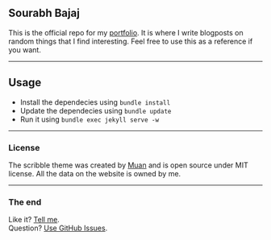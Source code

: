## Sourabh Bajaj

This is the official repo for my [portfolio](http://sourabhbajaj.com). It is where I write blogposts on random things that I find interesting. Feel free to use this as a reference if you want.

---

## Usage

- Install the dependecies using `bundle install`
- Update the dependecies using `bundle update`
- Run it using `bundle exec jekyll serve -w`

---

### License

The scribble theme was created by [Muan](https://github.com/muan) and is open source under MIT license. All the data on the website is owned by me.

---

### The end

Like it? [Tell me](http://twitter.com/sb2nov).<br/>
Question? [Use GitHub Issues](https://github.com/sb2nov/sb2nov.github.io/issues).

